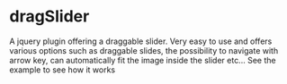 dragSlider
==========

A jquery plugin offering a draggable slider.
Very easy to use and offers various options such as draggable slides,
the possibility to navigate with arrow key, can automatically fit the image inside the slider etc...
See the example to see how it works
